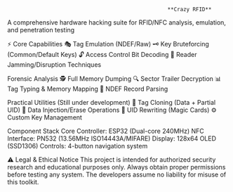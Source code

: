                                                        **Crazy RFID**

A comprehensive hardware hacking suite for RFID/NFC analysis, emulation, and penetration testing

⚡ Core Capabilities
🎭 Tag Emulation (NDEF/Raw)
🗝️ Key Bruteforcing (Common/Default Keys)
🔓 Access Control Bit Decoding
📡 Reader Jamming/Disruption Techniques

Forensic Analysis
🕵️ Full Memory Dumping 
🔍 Sector Trailer Decryption
📊 Tag Typing & Memory Mapping
🧩 NDEF Record Parsing

Practical Utilities  (Still under development)
🧬 Tag Cloning (Data + Partial UID)
💾 Data Injection/Erase Operations
📛 UID Rewriting (Magic Cards)
⚙️ Custom Key Management

Component Stack
Core Controller: ESP32 (Dual-core 240MHz)
NFC Interface: PN532 (13.56MHz ISO14443A/MIFARE)
Display: 128x64 OLED (SSD1306)
Controls: 4-button navigation system


⚠️ Legal & Ethical Notice
This project is intended for authorized security research and educational purposes only. Always obtain proper permissions before testing any system. The developers assume no liability for misuse of this toolkit.

